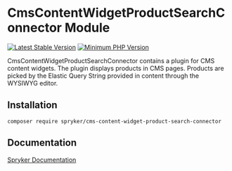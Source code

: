 # CmsContentWidgetProductSearchConnector Module
[![Latest Stable Version](https://poser.pugx.org/spryker/cms-content-widget-product-search-connector/v/stable.svg)](https://packagist.org/packages/spryker/cms-content-widget-product-search-connector)
[![Minimum PHP Version](https://img.shields.io/badge/php-%3E%3D%207.4-8892BF.svg)](https://php.net/)

CmsContentWidgetProductSearchConnector contains a plugin for CMS content widgets.
The plugin displays products in CMS pages. Products are picked by the Elastic Query String  provided in content through the WYSIWYG editor.

## Installation

```
composer require spryker/cms-content-widget-product-search-connector
```

## Documentation

[Spryker Documentation](https://academy.spryker.com/developing_with_spryker/module_guide/modules.html)
